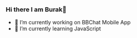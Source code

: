 ### Hi there I am Burak👋


- 🔭 I’m currently working on BBChat Mobile App
- 🌱 I’m currently learning JavaScript

